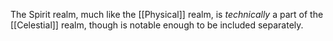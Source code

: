 The Spirit realm, much like the [[Physical]] realm, is *technically* a part of the [[Celestial]] realm, though is notable enough to be included separately.